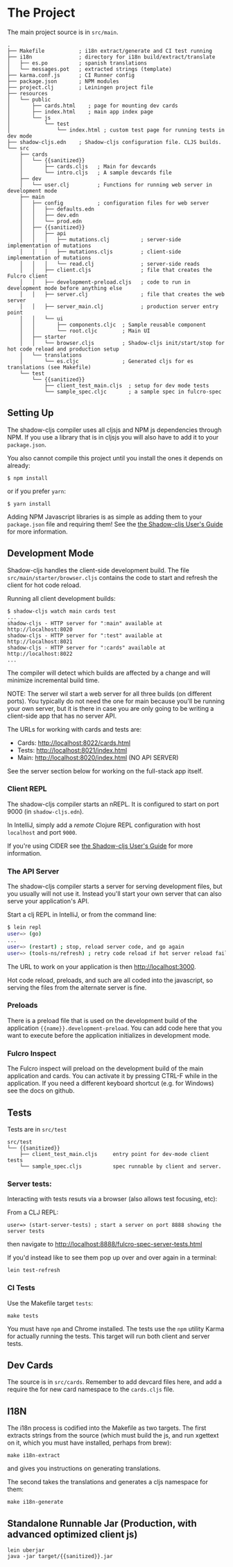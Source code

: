 # The Project

The main project source is in `src/main`.

```
.
├── Makefile           ; i18n extract/generate and CI test running
├── i18n               ; directory for i18n build/extract/translate
│   ├── es.po          ; spanish translations
│   └── messages.pot   ; extracted strings (template)
├── karma.conf.js      ; CI Runner config
├── package.json       ; NPM modules
├── project.clj        ; Leiningen project file
├── resources
│   └── public
│       ├── cards.html    ; page for mounting dev cards
│       ├── index.html    ; main app index page
│       └── js
│           └── test
│               └── index.html ; custom test page for running tests in dev mode
├── shadow-cljs.edn    ; Shadow-cljs configuration file. CLJS builds.
└── src
    ├── cards
    │   └── {{sanitized}}
    │       ├── cards.cljs   ; Main for devcards
    │       └── intro.cljs   ; A sample devcards file
    ├── dev
    │   └── user.clj         ; Functions for running web server in development mode
    ├── main
    │   ├── config           ; configuration files for web server
    │   │   ├── defaults.edn
    │   │   ├── dev.edn
    │   │   └── prod.edn
    │   ├── {{sanitized}}
    │   │   ├── api
    │   │   │   ├── mutations.clj          ; server-side implementation of mutations
    │   │   │   ├── mutations.cljs         ; client-side implementation of mutations
    │   │   │   └── read.clj               ; server-side reads
    │   │   ├── client.cljs                ; file that creates the Fulcro client
    │   │   ├── development-preload.cljs   ; code to run in development mode before anything else
    │   │   ├── server.clj                 ; file that creates the web server
    │   │   ├── server_main.clj            ; production server entry point
    │   │   └── ui
    │   │       ├── components.cljc  ; Sample reusable component
    │   │       └── root.cljc        ; Main UI
    │   ├── starter
    │   │   └── browser.cljs         ; Shadow-cljs init/start/stop for hot code reload and production setup
    │   └── translations
    │       └── es.cljc              ; Generated cljs for es translations (see Makefile)
    └── test
        └── {{sanitized}}
            ├── client_test_main.cljs  ; setup for dev mode tests
            └── sample_spec.cljc       ; a sample spec in fulcro-spec
```

## Setting Up

The shadow-cljs compiler uses all cljsjs and NPM js dependencies through
NPM. If you use a library that is in cljsjs you will also have to add
it to your `package.json`.

You also cannot compile this project until you install the ones it
depends on already:

```
$ npm install
```

or if you prefer `yarn`:

```
$ yarn install
```

Adding NPM Javascript libraries is as simple as adding them to your
`package.json` file and requiring them! See the
[the Shadow-cljs User's Guide](https://shadow-cljs.github.io/docs/UsersGuide.html#_javascript)
for more information.

## Development Mode

Shadow-cljs handles the client-side development build. The  file
`src/main/starter/browser.cljs` contains the code to start and refresh
the client for hot code reload.

Running all client development builds:

```
$ shadow-cljs watch main cards test
...
shadow-cljs - HTTP server for ":main" available at http://localhost:8020
shadow-cljs - HTTP server for ":test" available at http://localhost:8021
shadow-cljs - HTTP server for ":cards" available at http://localhost:8022
...
```

The compiler will detect which builds are affected by a change and will minimize
incremental build time.

NOTE: The server wil start a web server for all three builds (on different ports).
You typically do not need the one for main because you'll be running your
own server, but it is there in case you are only going to be writing
a client-side app that has no server API.

The URLs for working with cards and tests are:

- Cards: [http://localhost:8022/cards.html](http://localhost:8022/cards.html)
- Tests: [http://localhost:8021/index.html](http://localhost:8021/index.html)
- Main: [http://localhost:8020/index.html](http://localhost:8020/index.html) (NO API SERVER)

See the server section below for working on the full-stack app itself.

### Client REPL

The shadow-cljs compiler starts an nREPL. It is configured to start on
port 9000 (in `shadow-cljs.edn`).

In IntelliJ, simply add a *remote* Clojure REPL configuration with
host `localhost` and port `9000`.

If you're using CIDER
see [the Shadow-cljs User's Guide](https://shadow-cljs.github.io/docs/UsersGuide.html#_cider)
for more information.

### The API Server

The shadow-cljs compiler starts a server for serving development files,
but you usually will not use it. Instead you'll start your own server
that can also serve your application's API.

Start a clj REPL in IntelliJ, or from the command line:

```bash
$ lein repl
user=> (go)
...
user=> (restart) ; stop, reload server code, and go again
user=> (tools-ns/refresh) ; retry code reload if hot server reload fails
```

The URL to work on your application is then
[http://localhost:3000](http://localhost:3000).

Hot code reload, preloads, and such are all coded into the javascript,
so serving the files from the alternate server is fine.

### Preloads

There is a preload file that is used on the development build of the
application `{{name}}.development-preload`. You can add code here that
you want to execute before the application initializes in development
mode.

### Fulcro Inspect

The Fulcro inspect will preload on the development build of the main
application and cards. You can activate it by pressing CTRL-F while in
the application. If you need a different keyboard shortcut (e.g. for
Windows) see the docs on github.

## Tests

Tests are in `src/test`

```
src/test
└── {{sanitized}}
    ├── client_test_main.cljs     entry point for dev-mode client tests
    └── sample_spec.cljs          spec runnable by client and server.
```

### Server tests:

Interacting with tests resuts via a browser (also allows test focusing, etc):

From a CLJ REPL:

```
user=> (start-server-tests) ; start a server on port 8888 showing the server tests
```

then navigate to [http://localhost:8888/fulcro-spec-server-tests.html](http://localhost:8888/fulcro-spec-server-tests.html)

If you'd instead like to see them pop up over and over again in a terminal:

```
lein test-refresh
```

### CI Tests

Use the Makefile target `tests`:

```
make tests
```

You must have `npm` and Chrome installed. The tests use the `npm`
utility Karma for actually running the tests. This target will run
both client and server tests.

## Dev Cards

The source is in `src/cards`. Remember to add devcard files here, and add
a require the for new card namespace to the `cards.cljs` file.

## I18N

The i18n process is codified into the Makefile as two targets. The first extracts strings from
the source (which must build the js, and run xgettext on it, which you must
have installed, perhaps from brew):

```
make i18n-extract
```

and gives you instructions on generating translations.

The second takes the translations and generates a cljs namespace for
them:

```
make i18n-generate
```

## Standalone Runnable Jar (Production, with advanced optimized client js)

```
lein uberjar
java -jar target/{{sanitized}}.jar
```
